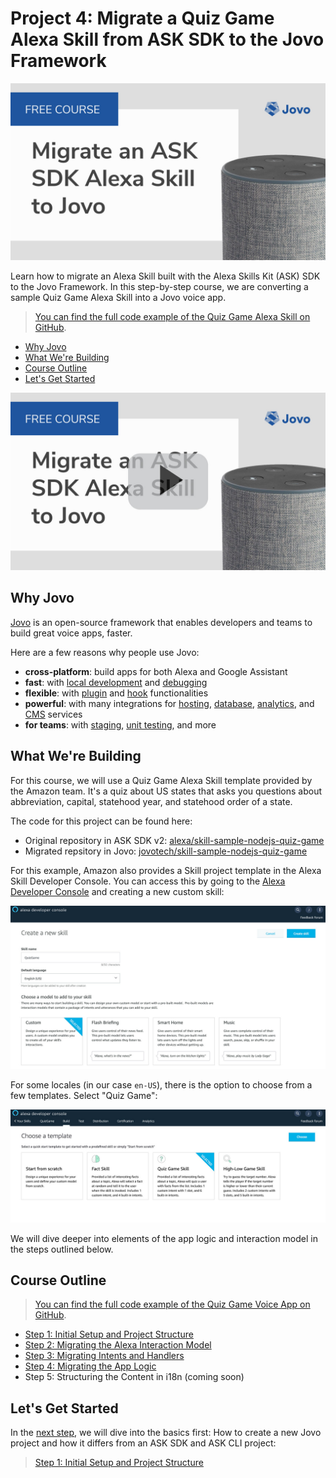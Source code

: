 # Project 4: Migrate a Quiz Game Alexa Skill from ASK SDK to the Jovo Framework

![Migrate an Alexa Skill from ASK SDK to Jovo](./img/ask-sdk-migration-course.jpg "Learn how to migrate an Alexa Skill built with the Alexa Skills Kit (ASK) SDK to the Jovo Framework")

Learn how to migrate an Alexa Skill built with the Alexa Skills Kit (ASK) SDK to the Jovo Framework. In this step-by-step course, we are converting a sample  Quiz Game Alexa Skill into a Jovo voice app.

> [You can find the full code example of the Quiz Game Alexa Skill on GitHub](https://github.com/jovotech/skill-sample-nodejs-quiz-game/).

* [Why Jovo](#why-jovo)
* [What We're Building](#what-were-building)
* [Course Outline](#course-outline)
* [Let's Get Started](#lets-get-started)

[![Video: Migrate a Quiz Game Alexa Skill from ASK SDK to the Jovo Framework](./img/video-jovo-ask-migration-welcome.jpg "youtube-video")](https://www.youtube.com/watch?v=LFTA5vEKFGY)

## Why Jovo

[Jovo](https://www.jovo.tech) is an open-source framework that enables developers and teams to build great voice apps, faster.

Here are a few reasons why people use Jovo:
* **cross-platform**: build apps for both Alexa and Google Assistant
* **fast**: with [local development](https://www.jovo.tech/docs/jovo-webhook) and [debugging](https://www.jovo.tech/docs/debugger)
* **flexible**: with [plugin](https://www.jovo.tech/docs/plugins) and [hook](https://www.jovo.tech/docs/hooks) functionalities
* **powerful**: with many integrations for [hosting](https://www.jovo.tech/docs/hosting), [database](https://www.jovo.tech/docs/databases), [analytics](https://www.jovo.tech/docs/analytics), and [CMS](https://www.jovo.tech/docs/cms) services
* **for teams**: with [staging](https://www.jovo.tech/docs/project-js#stages), [unit testing](https://www.jovo.tech/docs/unit-testing), and more

## What We're Building

For this course, we will use a Quiz Game Alexa Skill template provided by the Amazon team. It's a quiz about US states that asks you questions about abbreviation, capital, statehood year, and statehood order of a state.

The code for this project can be found here:

* Original repository in ASK SDK v2: [alexa/skill-sample-nodejs-quiz-game](https://github.com/alexa/skill-sample-nodejs-quiz-game)
* Migrated repsitory in Jovo: [jovotech/skill-sample-nodejs-quiz-game](https://github.com/jovotech/skill-sample-nodejs-quiz-game/tree/jovo)

For this example, Amazon also provides a Skill project template in the Alexa Skill Developer Console. You can access this by going to the [Alexa Developer Console](https://developer.amazon.com/alexa/console/ask) and creating a new custom skill:

![Create a new Alexa Skill](./img/create-new-alexa-skill.jpg "Create a Custom Skill in the Alexa Developer Console")

For some locales (in our case `en-US`), there is the option to choose from a few templates. Select "Quiz Game":

![Quiz Game Alexa Skill Template](./img/alexa-quizgame-template.jpg "Create an Quiz Game Alexa Skill in the Alexa Developer Console")

We will dive deeper into elements of the app logic and interaction model in the steps outlined below.

## Course Outline

> [You can find the full code example of the Quiz Game Voice App on GitHub](https://github.com/jovotech/skill-sample-nodejs-quiz-game/).

* [Step 1: Initial Setup and Project Structure](./step-1-project-setup.md)
* [Step 2: Migrating the Alexa Interaction Model](./step-2-interaction-model.md)
* [Step 3: Migrating Intents and Handlers](./step-3-intents-handlers.md)
* [Step 4: Migrating the App Logic](./step-4-app-logic.md)
* Step 5: Structuring the Content in i18n (coming soon)


## Let's Get Started

In the [next step]((./step-1-project-setup.md)), we will dive into the basics first: How to create a new Jovo project and how it differs from an ASK SDK and ASK CLI project: 

> [Step 1: Initial Setup and Project Structure](./step-1-project-setup.md)



<!--[metadata]: { "description": "Learn how to migrate an Alexa Skill built with the Alexa Skills Kit (ASK) SDK to the Jovo Framework.", "author": "jan-koenig", "short-title": "Project 4: Migrate from ASK SDK to Jovo", "og-image": "https://www.jovo.tech/img/courses/project-4-quiz-game-ask-sdk-jovo/ask-sdk-migration-course.jpg" }-->